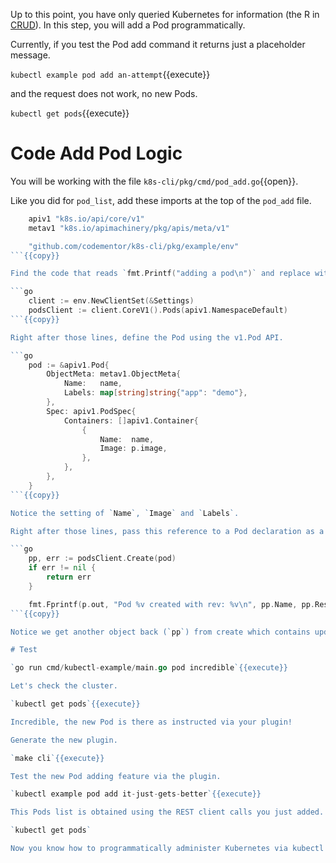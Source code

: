 Up to this point, you have only queried Kubernetes for information (the R in [CRUD](https://en.wikipedia.org/wiki/Create,_read,_update_and_delete)). In this step, you will add a Pod programmatically. 

Currently, if you test the Pod add command it returns just a placeholder message.

`kubectl example pod add an-attempt`{{execute}}

and the request does not work, no new Pods.

`kubectl get pods`{{execute}}

# Code Add Pod Logic

You will be working with the file `k8s-cli/pkg/cmd/pod_add.go`{{open}}.

Like you did for `pod_list`, add these imports at the top of the `pod_add` file.

```go
	apiv1 "k8s.io/api/core/v1"
	metav1 "k8s.io/apimachinery/pkg/apis/meta/v1"

	"github.com/codementor/k8s-cli/pkg/example/env"
```{{copy}}

Find the code that reads `fmt.Printf("adding a pod\n")` and replace with the following:

```go
	client := env.NewClientSet(&Settings)
	podsClient := client.CoreV1().Pods(apiv1.NamespaceDefault)
```{{copy}}

Right after those lines, define the Pod using the v1.Pod API.

```go
	pod := &apiv1.Pod{
		ObjectMeta: metav1.ObjectMeta{
			Name:   name,
			Labels: map[string]string{"app": "demo"},
		},
		Spec: apiv1.PodSpec{
			Containers: []apiv1.Container{
				{
					Name:  name,
					Image: p.image,
				},
			},
		},
	}
```{{copy}}

Notice the setting of `Name`, `Image` and `Labels`.

Right after those lines, pass this reference to a Pod declaration as a request to podsClient to create the Pod.

```go
	pp, err := podsClient.Create(pod)
	if err != nil {
		return err
	}

	fmt.Fprintf(p.out, "Pod %v created with rev: %v\n", pp.Name, pp.ResourceVersion)
```{{copy}}

Notice we get another object back (`pp`) from create which contains updates to the instantiated Pod.

# Test

`go run cmd/kubectl-example/main.go pod incredible`{{execute}}

Let's check the cluster.

`kubectl get pods`{{execute}}

Incredible, the new Pod is there as instructed via your plugin!

Generate the new plugin.

`make cli`{{execute}}

Test the new Pod adding feature via the plugin.

`kubectl example pod add it-just-gets-better`{{execute}}

This Pods list is obtained using the REST client calls you just added.

`kubectl get pods`

Now you know how to programmatically administer Kubernetes via kubectl plugins. Let you creativity run wild.
